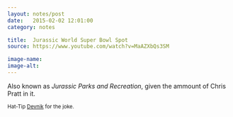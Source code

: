 ```yaml
---
layout: notes/post
date:   2015-02-02 12:01:00
category: notes

title:  Jurassic World Super Bowl Spot
source: https://www.youtube.com/watch?v=MaAZXbQs3SM

image-name: 
image-alt:
---
```


Also known as _Jurassic Parks and Recreation_, given the ammount of Chris Pratt in it. 

<small>Hat-Tip [Devnik](http://www.reddit.com/r/movies/comments/2ughjl/jurassic_world_official_super_bowl_tv_spot_2015/co89dqz) for the joke.</small>